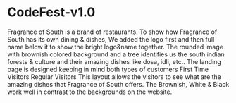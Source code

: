 # CodeFest-v1.0
Fragrance of South is a brand of restaurants. To show how Fragrance of South has its own dining &amp; dishes, We added the logo first and then full name below it to show the bright logo&amp;name together. The rounded image with brownish colored background and a tree identifies us the south indian forests &amp; culture and their amazing dishes like dosa, idli, etc..  The landing page is designed keeping in mind both types of customers First Time Visitors Regular Visitors  This layout allows the visitors to see what are the amazing dishes that Fragrance of South offers.  The Brownish, White &amp; Black work well in contrast to the backgrounds on the website.
